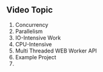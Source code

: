 ## Video Topic [](https://www.youtube.com/watch?v=hhGB2fH7_XQ&list=PLHiZ4m8vCp9Nflbo9a0pZuLscG_Xc7DKq&index=24)
1. Concurrency
2. Parallelism
3. IO-Intensive Work
4. CPU-Intensive
5. Multi Threaded WEB Worker API
6. Example Project
7. 